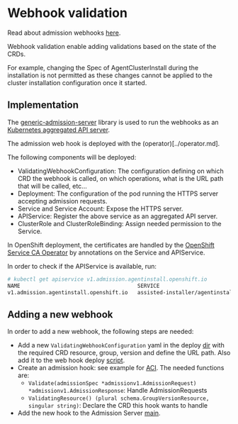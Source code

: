 # Webhook validation

Read about admission webhooks [here](https://kubernetes.io/docs/reference/access-authn-authz/extensible-admission-controllers/).

Webhook validation enable adding validations based on the state of the CRDs.

For example, changing the Spec of AgentClusterInstall during the installation is not permitted as these changes cannot be applied to the cluster installation configuration once it started.

## Implementation

The [generic-admission-server](https://github.com/openshift/generic-admission-server) library is used to run the webhooks as an [Kubernetes aggregated API server](https://github.com/kubernetes/apiserver).

The admission web hook is deployed with the (operator)[../operator.md].

The following components will be deployed:
- ValidatingWebhookConfiguration: The configuration defining on which CRD the webhook is called, on which operations, what is the URL path that will be called, etc...
- Deployment: The configuration of the pod running the HTTPS server accepting admission requests.
- Service and Service Account: Expose the HTTPS server.
- APIService: Register the above service as an aggregated API server.
- ClusterRole and ClusterRoleBinding: Assign needed permission to the Service.

In OpenShift deployment, the certificates are handled by the [OpenShift Service CA Operator](https://github.com/openshift/service-ca-operator) by annotations on the Service and APIService.

In order to check if the APIService is available, run:
```sh
# kubectl get apiservice v1.admission.agentinstall.openshift.io
NAME                                     SERVICE                                    AVAILABLE   AGE
v1.admission.agentinstall.openshift.io   assisted-installer/agentinstalladmission   True        22h
```

## Adding a new webhook

In order to add a new webhook, the following steps are needed:

- Add a new `ValidatingWebhookConfiguration` yaml in the deploy [dir](../../deploy/webhooks/) with the required CRD resource, group, version and define the URL path. Also add it to the web hook deploy [script](../../tools/deploy_webhooks.py).
- Create an admission hook: see example for [ACI](../../pkg/validating-webhooks/hiveextension/v1beta1/agentclusterinstall_admission_hook.go). The needed functions are:
    - `Validate(admissionSpec *admissionv1.AdmissionRequest) *admissionv1.AdmissionResponse`: Handle AdmissionRequests
    - `ValidatingResource() (plural schema.GroupVersionResource, singular string)`: Declare the CRD this hook wants to handle
- Add the new hook to the Admission Server [main](../../cmd/webadmission/main.go).